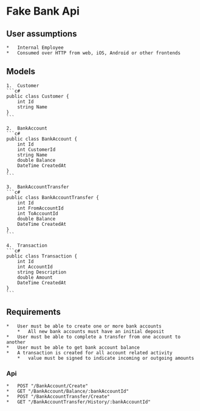 ﻿# Fake Bank Api

## User assumptions
    *   Internal Employee
    *   Consumed over HTTP from web, iOS, Android or other frontends

## Models
    1.  Customer
    ```c#
    public class Customer {
        int Id
        string Name
    }
    ```

    2.  BankAccount
    ```c#
    public class BankAccount {
        int Id
        int CustomerId
        string Name
        double Balance
        DateTime CreatedAt
    }
    ```

    3.  BankAccountTransfer
    ```c#
    public class BankAccountTransfer {
        int Id
        int FromAccountId
        int ToAccountId
        double Balance
        DateTime CreatedAt
    }
    ```

    4.  Transaction
    ```c#
    public class Transaction {
        int Id
        int AccountId
        string Description
        double Amount
        DateTime CreatedAt
    }
    ```

## Requirements
    *   User must be able to create one or more bank accounts
        *   All new bank accounts must have an initial deposit
    *   User must be able to complete a transfer from one account to another
    *   User must be able to get bank account balance
    *   A transaction is created for all account related activity
        *   value must be signed to indicate incoming or outgoing amounts

### Api
    *   POST "/BankAccount/Create"
    *   GET "/BankAccount/Balance/:bankAccountId"
    *   POST "/BankAccountTransfer/Create"
    *   GET "/BankAccountTransfer/History/:bankAccountId"

